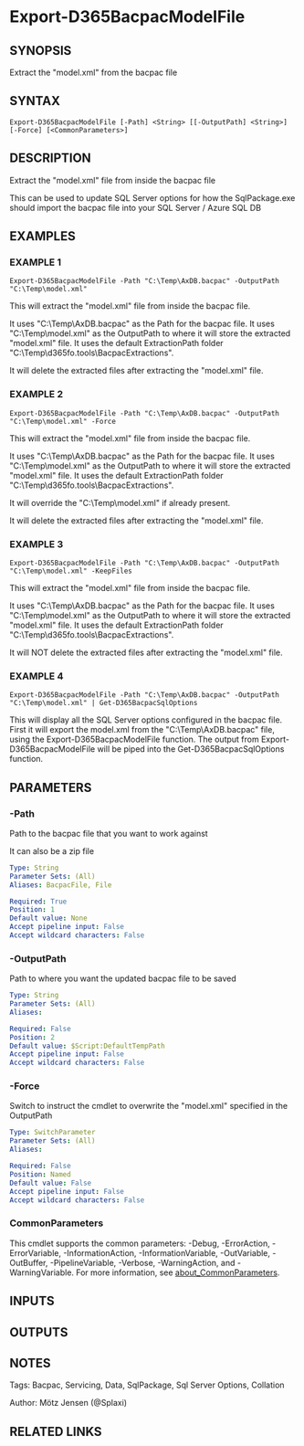 ﻿---
external help file: d365fo.tools-help.xml
Module Name: d365fo.tools
online version:
schema: 2.0.0
---

# Export-D365BacpacModelFile

## SYNOPSIS
Extract the "model.xml" from the bacpac file

## SYNTAX

```
Export-D365BacpacModelFile [-Path] <String> [[-OutputPath] <String>] [-Force] [<CommonParameters>]
```

## DESCRIPTION
Extract the "model.xml" file from inside the bacpac file

This can be used to update SQL Server options for how the SqlPackage.exe should import the bacpac file into your SQL Server / Azure SQL DB

## EXAMPLES

### EXAMPLE 1
```
Export-D365BacpacModelFile -Path "C:\Temp\AxDB.bacpac" -OutputPath "C:\Temp\model.xml"
```

This will extract the "model.xml" file from inside the bacpac file.

It uses "C:\Temp\AxDB.bacpac" as the Path for the bacpac file.
It uses "C:\Temp\model.xml" as the OutputPath to where it will store the extracted "model.xml" file.
It uses the default ExtractionPath folder "C:\Temp\d365fo.tools\BacpacExtractions".

It will delete the extracted files after extracting the "model.xml" file.

### EXAMPLE 2
```
Export-D365BacpacModelFile -Path "C:\Temp\AxDB.bacpac" -OutputPath "C:\Temp\model.xml" -Force
```

This will extract the "model.xml" file from inside the bacpac file.

It uses "C:\Temp\AxDB.bacpac" as the Path for the bacpac file.
It uses "C:\Temp\model.xml" as the OutputPath to where it will store the extracted "model.xml" file.
It uses the default ExtractionPath folder "C:\Temp\d365fo.tools\BacpacExtractions".

It will override the "C:\Temp\model.xml" if already present.

It will delete the extracted files after extracting the "model.xml" file.

### EXAMPLE 3
```
Export-D365BacpacModelFile -Path "C:\Temp\AxDB.bacpac" -OutputPath "C:\Temp\model.xml" -KeepFiles
```

This will extract the "model.xml" file from inside the bacpac file.

It uses "C:\Temp\AxDB.bacpac" as the Path for the bacpac file.
It uses "C:\Temp\model.xml" as the OutputPath to where it will store the extracted "model.xml" file.
It uses the default ExtractionPath folder "C:\Temp\d365fo.tools\BacpacExtractions".

It will NOT delete the extracted files after extracting the "model.xml" file.

### EXAMPLE 4
```
Export-D365BacpacModelFile -Path "C:\Temp\AxDB.bacpac" -OutputPath "C:\Temp\model.xml" | Get-D365BacpacSqlOptions
```

This will display all the SQL Server options configured in the bacpac file.
First it will export the model.xml from the "C:\Temp\AxDB.bacpac" file, using the Export-D365BacpacModelFile function.
The output from Export-D365BacpacModelFile will be piped into the Get-D365BacpacSqlOptions function.

## PARAMETERS

### -Path
Path to the bacpac file that you want to work against

It can also be a zip file

```yaml
Type: String
Parameter Sets: (All)
Aliases: BacpacFile, File

Required: True
Position: 1
Default value: None
Accept pipeline input: False
Accept wildcard characters: False
```

### -OutputPath
Path to where you want the updated bacpac file to be saved

```yaml
Type: String
Parameter Sets: (All)
Aliases:

Required: False
Position: 2
Default value: $Script:DefaultTempPath
Accept pipeline input: False
Accept wildcard characters: False
```

### -Force
Switch to instruct the cmdlet to overwrite the "model.xml" specified in the OutputPath

```yaml
Type: SwitchParameter
Parameter Sets: (All)
Aliases:

Required: False
Position: Named
Default value: False
Accept pipeline input: False
Accept wildcard characters: False
```

### CommonParameters
This cmdlet supports the common parameters: -Debug, -ErrorAction, -ErrorVariable, -InformationAction, -InformationVariable, -OutVariable, -OutBuffer, -PipelineVariable, -Verbose, -WarningAction, and -WarningVariable. For more information, see [about_CommonParameters](http://go.microsoft.com/fwlink/?LinkID=113216).

## INPUTS

## OUTPUTS

## NOTES
Tags: Bacpac, Servicing, Data, SqlPackage, Sql Server Options, Collation

Author: Mötz Jensen (@Splaxi)

## RELATED LINKS
